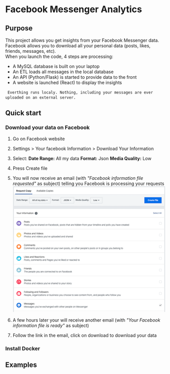 # Facebook Messenger Analytics


## Purpose

This project allows you get insights from your Facebook Messenger data.  
Facebook allows you to download all your personal data (posts, likes, friends, messages, etc).  
When you launch the code, 4 steps are processing:
- A MySQL database is built on your laptop
- An ETL loads all messages in the local database
- An API (Python/Flask) is started to provide data to the front
- A website is launched (React) to display the insights

```
 Everthing runs localy. Nothing, including your messages are ever uploaded on an external server.
```

## Quick start

### Download your data on Facebook

1. Go on Facebook website
2. Settings > Your facebook Information > Download Your Information
3. Select: **Date Range:** All my data **Format:** Json **Media Quality:** Low
4. Press Create file
5. You will now receive an email (with *"Facebook information file requested"* as subject) telling you Facebook is processing your requests
![text](https://github.com/jeremymaignan/facebook-messenger-analytics/blob/master/screenshots/download_facebook_data.png)

6. A few hours later your will receive another email (with *"Your Facebook information file is ready"* as subject)
7. Follow the link in the email, click on download to download your data

### Install Docker

## Examples
